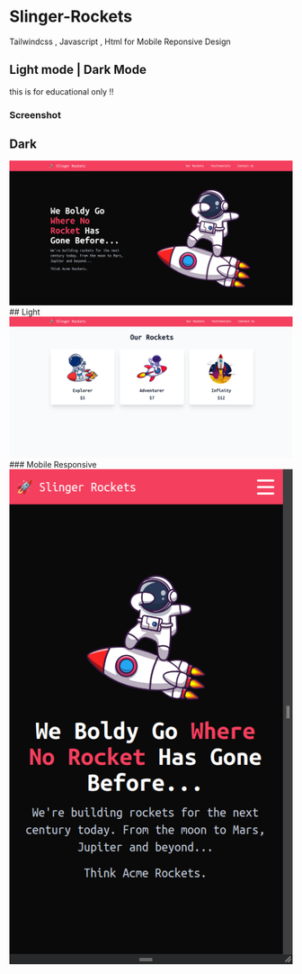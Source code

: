# Slinger-Rockets
Tailwindcss , Javascript , Html for Mobile Reponsive Design
## Light mode | Dark Mode

this is for educational only !!
### Screenshot 
## Dark 
<img src="./src/desk.png" alt="pic"/>
## Light
<img src="./src/desk1.png" alt="pic"/>
### Mobile Responsive
<img src="./src/phone.png" alt="pic"/>
